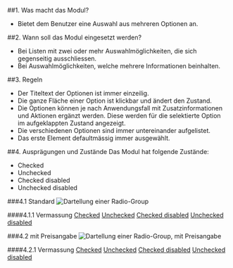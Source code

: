 ##1. Was macht das Modul?
* Bietet dem Benutzer eine Auswahl aus mehreren Optionen an.

##2. Wann soll das Modul eingesetzt werden?
* Bei Listen mit zwei oder mehr Auswahlmöglichkeiten, die sich gegenseitig ausschliessen.
* Bei Auswahlmöglichkeiten, welche mehrere Informationen beinhalten.

##3. Regeln
* Der Titeltext der Optionen ist immer einzeilig.
* Die ganze Fläche einer Option ist klickbar und ändert den Zustand.
* Die Optionen können je nach Anwendungsfall mit Zusatzinformationen und Aktionen ergänzt werden. Diese werden für die selektierte Option im aufgeklappten Zustand angezeigt.
* Die verschiedenen Optionen sind immer untereinander aufgelistet.
* Das erste Element defaultmässig immer ausgewählt.

##4. Ausprägungen und Zustände
Das Modul hat folgende Zustände:
* Checked
* Unchecked
* Checked disabled
* Unchecked disabled

###4.1 Standard
![Dartellung einer Radio-Group](https://raw.githubusercontent.com/sbb-design-systems/sbb-design-system/master/mobile/modules/radio-group/images/MM20_ohne_Preis.png 'class: image')

####4.1.1 Vermassung
[Checked](https://sbb.invisionapp.com/d/main#/console/14051805/322950113/inspect)
[Unchecked](https://sbb.invisionapp.com/d/main#/console/14051805/322950114/inspect)
[Checked disabled](https://sbb.invisionapp.com/d/main#/console/14051805/322950115/inspect)
[Unchecked disabled](https://sbb.invisionapp.com/d/main#/console/14051805/322950116/inspect)

###4.2 mit Preisangabe
![Dartellung einer Radio-Group, mit Preisangabe](https://raw.githubusercontent.com/sbb-design-systems/sbb-design-system/master/mobile/modules/radio-group/images/MM20_mit_Preis.png 'class: image')

####4.2.1 Vermassung
[Checked](https://sbb.invisionapp.com/d/main#/console/14051805/322950117/inspect)
[Unchecked](https://sbb.invisionapp.com/d/main#/console/14051805/322950118/inspect)
[Checked disabled](https://sbb.invisionapp.com/d/main#/console/14051805/322950119/inspect)
[Unchecked disabled](https://sbb.invisionapp.com/d/main#/console/14051805/322950120/inspect)

